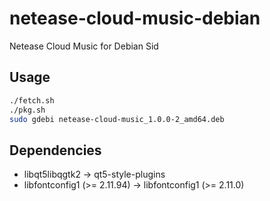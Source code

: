 # netease-cloud-music-debian

Netease Cloud Music for Debian Sid

## Usage

```bash
./fetch.sh
./pkg.sh
sudo gdebi netease-cloud-music_1.0.0-2_amd64.deb
```

## Dependencies

- libqt5libqgtk2 -> qt5-style-plugins
- libfontconfig1 (>= 2.11.94) -> libfontconfig1 (>= 2.11.0)
